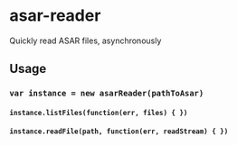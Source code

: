 # asar-reader
Quickly read ASAR files, asynchronously

## Usage

### ```var instance = new asarReader(pathToAsar)```

#### ```instance.listFiles(function(err, files) { })```

#### ```instance.readFile(path, function(err, readStream) { })```
